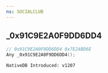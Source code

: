 ```yaml
---
ns: SOCIALCLUB
---
```

## _0x91C9E2A0F9DD6DD4

```c
// 0x91C9E2A0F9DD6DD4 0x7E24BD6E
Any _0x91C9E2A0F9DD6DD4();
```

```
NativeDB Introduced: v1207
```

